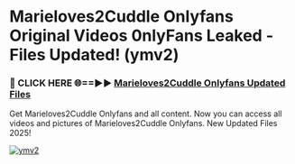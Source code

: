 # Marieloves2Cuddle Onlyfans Original Videos 0nlyFans Leaked - Files Updated! (ymv2)

<h3>🔴 CLICK HERE 🌐==►► <a href="https://tinyurl.com/2m67pmp6" rel="nofollow">Marieloves2Cuddle Onlyfans Updated Files</a></h3>

Get Marieloves2Cuddle Onlyfans and all content. Now you can access all videos and pictures of Marieloves2Cuddle Onlyfans. New Updated Files 2025!

[![ymv2](https://i.imgur.com/H4QAA4z.gif)](https://tinyurl.com/2m67pmp6)